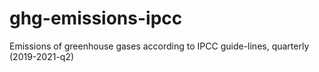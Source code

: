 # ghg-emissions-ipcc
Emissions of greenhouse gases according to IPCC guide-lines, quarterly (2019-2021-q2)
